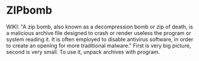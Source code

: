 # ZIPbomb
WIKI: "A zip bomb, also known as a decompression bomb or zip of death, is a malicious archive file designed to crash or render useless the program or system reading it. It is often employed to disable antivirus software, in order to create an opening for more traditional malware."
First is very big picture, second is very small. To use it, unpack archives with program. 
